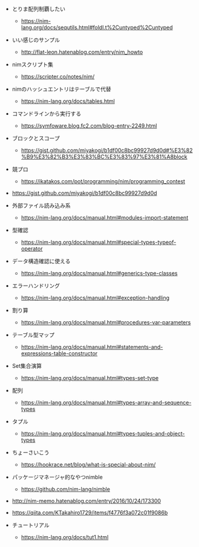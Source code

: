 - とりま配列制覇したい
  - https://nim-lang.org/docs/sequtils.html#foldl.t%2Cuntyped%2Cuntyped

- いい感じのサンプル
  - http://flat-leon.hatenablog.com/entry/nim_howto

- nimスクリプト集
  - https://scripter.co/notes/nim/

- nimのハッシュエントリはテーブルで代替
  - https://nim-lang.org/docs/tables.html

- コマンドラインから実行する
  - https://symfoware.blog.fc2.com/blog-entry-2249.html

- ブロックとスコープ
  - https://gist.github.com/miyakogi/b1df00c8bc99927d9d0d#%E3%82%B9%E3%82%B3%E3%83%BC%E3%83%97%E3%81%A8block

- 競プロ
  - https://ikatakos.com/pot/programming/nim/programming_contest

- https://gist.github.com/miyakogi/b1df00c8bc99927d9d0d

- 外部ファイル読み込み系
  - https://nim-lang.org/docs/manual.html#modules-import-statement

- 型確認

  - https://nim-lang.org/docs/manual.html#special-types-typeof-operator

- データ構造確認に使える
  - https://nim-lang.org/docs/manual.html#generics-type-classes

- エラーハンドリング

  - https://nim-lang.org/docs/manual.html#exception-handling

- 割り算

  - https://nim-lang.org/docs/manual.html#procedures-var-parameters

- テーブル型マップ

  - https://nim-lang.org/docs/manual.html#statements-and-expressions-table-constructor

- Set集合演算
  - https://nim-lang.org/docs/manual.html#types-set-type

- 配列
  - https://nim-lang.org/docs/manual.html#types-array-and-sequence-types

- タプル
  - https://nim-lang.org/docs/manual.html#types-tuples-and-object-types

- ちょーさいこう
  - https://hookrace.net/blog/what-is-special-about-nim/

- パッケージマネージャ的なやつnimble
  - https://github.com/nim-lang/nimble


- http://nim-memo.hatenablog.com/entry/2016/10/24/173300


- https://qiita.com/KTakahiro1729/items/f4776f3a072c01f9086b


- チュートリアル

  - https://nim-lang.org/docs/tut1.html
